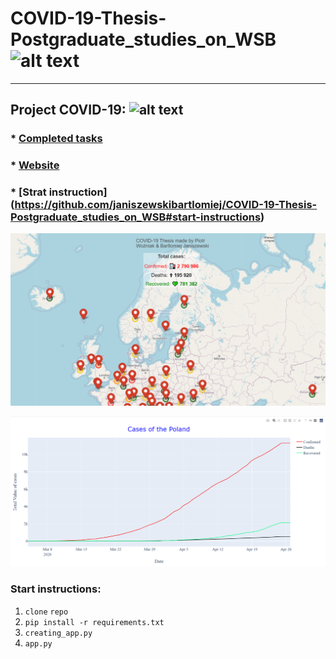 # COVID-19-Thesis-Postgraduate_studies_on_WSB ![alt text](https://poplawski.legal/wp-content/uploads/2017/08/Tydzie%C5%84-Mediacji-WSB-Adwokat-Szczecin-Adam-Pop%C5%82awski.jpg "Logo WSB")
------------------------------------

## Project COVID-19: ![alt text](https://s3.amazonaws.com/ae-lane-report/wp-content/uploads/2020/03/16140821/Document.jpeg "COVID_19")


### * [Completed tasks](https://github.com/janiszewskibartlomiej/COVID-19-Thesis-Postgraduate_studies_on_WSB/blob/master/completed_tasks.md) 
      
      
### * [Website](https://janiszewskibartlomiej.github.io/COVID-19-Thesis-Postgraduate_studies_on_WSB/)

### * [Strat instruction] (https://github.com/janiszewskibartlomiej/COVID-19-Thesis-Postgraduate_studies_on_WSB#start-instructions)

[![Movie](https://github.com/janiszewskibartlomiej/COVID-19-Thesis-Postgraduate_studies_on_WSB/blob/master/templates/2020-04-25_08h24_49.png "img map")](https://drive.google.com/file/d/16kNPllVqwDjHt9aSamMeGclegrjLRZQx)

[![Movie](https://github.com/janiszewskibartlomiej/COVID-19-Thesis-Postgraduate_studies_on_WSB/blob/master/templates/2020-04-27_00h16_13.png)](https://drive.google.com/file/d/16kNPllVqwDjHt9aSamMeGclegrjLRZQx)

### Start instructions:

1. `clone` `repo`
2. `pip install -r requirements.txt`
3. `creating_app.py`
4. `app.py`
